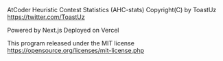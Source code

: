 AtCoder Heuristic Contest Statistics (AHC-stats)
Copyright(C) by ToastUz
https://twitter.com/ToastUz

Powered by Next.js
Deployed on Vercel

This program released under the MIT license
https://opensource.org/licenses/mit-license.php
